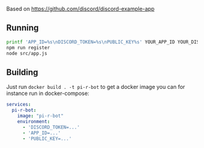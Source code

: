 Based on https://github.com/discord/discord-example-app

## Running

```sh
printf 'APP_ID=%s\nDISCORD_TOKEN=%s\nPUBLIC_KEY%s' YOUR_APP_ID YOUR_DISCORD_TOKEN YOUR_PUBLIC_KEY > .env
npm run register
node src/app.js
```

## Building

Just run `docker build . -t pi-r-bot` to get a docker image you can for instance run in docker-compose:

```yaml
services:
  pi-r-bot:
    image: "pi-r-bot"
    environment:
      - 'DISCORD_TOKEN=...'
      - 'APP_ID=...'
      - 'PUBLIC_KEY=...'
```